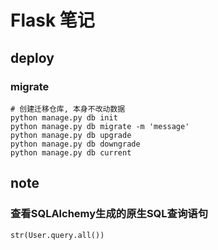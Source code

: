 Flask 笔记
=========

deploy
------

### migrate

``` shell
# 创建迁移仓库, 本身不改动数据
python manage.py db init
python manage.py db migrate -m 'message'
python manage.py db upgrade
python manage.py db downgrade
python manage.py db current
```

note
----

### 查看SQLAlchemy生成的原生SQL查询语句

    str(User.query.all())
